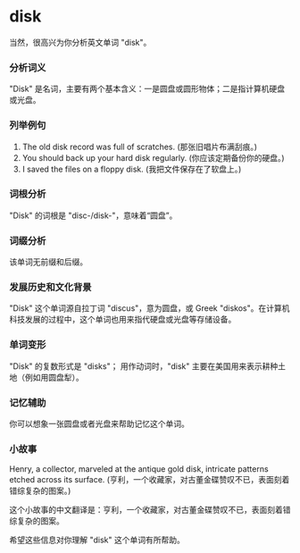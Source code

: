 # disk

当然，很高兴为你分析英文单词 "disk"。

  

### 分析词义

  

"Disk" 是名词，主要有两个基本含义：一是圆盘或圆形物体；二是指计算机硬盘或光盘。

  

### 列举例句

  

1.  The old disk record was full of scratches. (那张旧唱片布满刮痕。)
2.  You should back up your hard disk regularly. (你应该定期备份你的硬盘。)
3.  I saved the files on a floppy disk. (我把文件保存在了软盘上。)

  

### 词根分析

  

"Disk" 的词根是 "disc-/disk-"，意味着“圆盘”。

  

### 词缀分析

  

该单词无前缀和后缀。

  

### 发展历史和文化背景

  

"Disk" 这个单词源自拉丁词 "discus"，意为圆盘，或 Greek "diskos"。在计算机科技发展的过程中，这个单词也用来指代硬盘或光盘等存储设备。

  

### 单词变形

  

"Disk" 的复数形式是 "disks"； 用作动词时，"disk" 主要在美国用来表示耕种土地（例如用圆盘犁）。

  

### 记忆辅助

  

你可以想象一张圆盘或者光盘来帮助记忆这个单词。

  

### 小故事

  

Henry, a collector, marveled at the antique gold disk, intricate patterns etched across its surface. (亨利，一个收藏家，对古董金碟赞叹不已，表面刻着错综复杂的图案。)

  

这个小故事的中文翻译是：亨利，一个收藏家，对古董金碟赞叹不已，表面刻着错综复杂的图案。

  

希望这些信息对你理解 "disk" 这个单词有所帮助。
